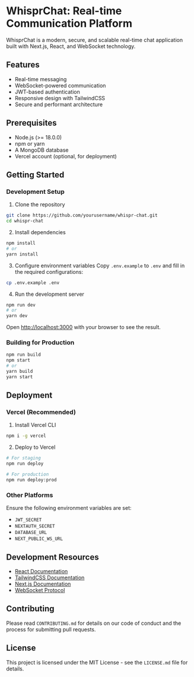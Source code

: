 # WhisprChat: Real-time Communication Platform

WhisprChat is a modern, secure, and scalable real-time chat application built with Next.js, React, and WebSocket technology.

## Features

- Real-time messaging
- WebSocket-powered communication
- JWT-based authentication
- Responsive design with TailwindCSS
- Secure and performant architecture

## Prerequisites

- Node.js (>= 18.0.0)
- npm or yarn
- A MongoDB database
- Vercel account (optional, for deployment)

## Getting Started

### Development Setup

1. Clone the repository
```bash
git clone https://github.com/yourusername/whispr-chat.git
cd whispr-chat
```

2. Install dependencies
```bash
npm install
# or
yarn install
```

3. Configure environment variables
Copy `.env.example` to `.env` and fill in the required configurations:
```bash
cp .env.example .env
```

4. Run the development server
```bash
npm run dev
# or
yarn dev
```

Open [http://localhost:3000](http://localhost:3000) with your browser to see the result.

### Building for Production

```bash
npm run build
npm start
# or
yarn build
yarn start
```

## Deployment

### Vercel (Recommended)

1. Install Vercel CLI
```bash
npm i -g vercel
```

2. Deploy to Vercel
```bash
# For staging
npm run deploy

# For production
npm run deploy:prod
```

### Other Platforms

Ensure the following environment variables are set:
- `JWT_SECRET`
- `NEXTAUTH_SECRET`
- `DATABASE_URL`
- `NEXT_PUBLIC_WS_URL`

## Development Resources

- [React Documentation](https://react.dev/)
- [TailwindCSS Documentation](https://tailwindcss.com/)
- [Next.js Documentation](https://nextjs.org/docs)
- [WebSocket Protocol](https://developer.mozilla.org/en-US/docs/Web/API/WebSockets_API)

## Contributing

Please read `CONTRIBUTING.md` for details on our code of conduct and the process for submitting pull requests.

## License

This project is licensed under the MIT License - see the `LICENSE.md` file for details.
